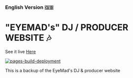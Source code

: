 

### English Version 🇬🇧
# "EYEMAD's" DJ / PRODUCER WEBSITE 🎶 


See it live [Here](https://edujbarrios.github.io/eyemadmusicwebsite/)

[![pages-build-deployment](https://github.com/edujbarrios/eyemadmusicwebsite/actions/workflows/pages/pages-build-deployment/badge.svg)](https://github.com/edujbarrios/eyemadmusicwebsite/actions/workflows/pages/pages-build-deployment)

This is a backup of the EyeMad's DJ & producer website
